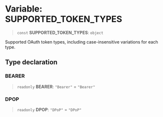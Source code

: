 # Variable: SUPPORTED\_TOKEN\_TYPES

> `const` **SUPPORTED\_TOKEN\_TYPES**: `object`

Supported OAuth token types, including case-insensitive variations for each type.

## Type declaration

### BEARER

> `readonly` **BEARER**: `"Bearer"` = `"Bearer"`

### DPOP

> `readonly` **DPOP**: `"DPoP"` = `"DPoP"`
